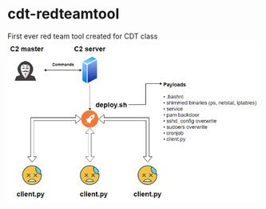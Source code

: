 # cdt-redteamtool
First ever red team tool created for CDT class 
![Alt text](/diagram.png?raw=true "Optional Title")
